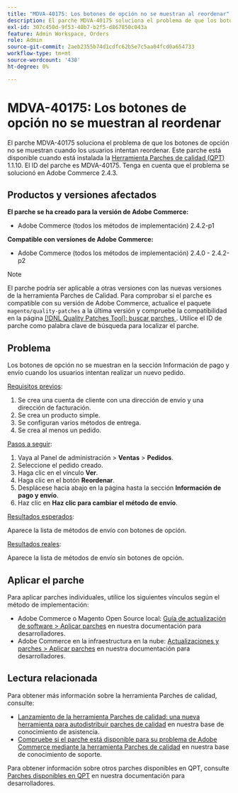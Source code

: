 ```yaml
---
title: "MDVA-40175: Los botones de opción no se muestran al reordenar"
description: El parche MDVA-40175 soluciona el problema de que los botones de opción no se muestran cuando los usuarios intentan reordenar. Este parche está disponible cuando está instalada la [Quality Patches Tool (QPT)](/help/announcements/adobe-commerce-announcements/magento-quality-patches-released-new-tool-to-self-serve-quality-patches.md) 1.1.10. El ID del parche es MDVA-40175. Tenga en cuenta que el problema se solucionó en Adobe Commerce 2.4.3.
exl-id: 307c450d-9f53-40b7-b2f5-d867850c043a
feature: Admin Workspace, Orders
role: Admin
source-git-commit: 2aeb2355b74d1cdfc62b5e7c5aa04fcd0a654733
workflow-type: tm+mt
source-wordcount: '430'
ht-degree: 0%

---
```


# MDVA-40175: Los botones de opción no se muestran al reordenar

El parche MDVA-40175 soluciona el problema de que los botones de opción no se muestran cuando los usuarios intentan reordenar. Este parche está disponible cuando está instalada la [Herramienta Parches de calidad (QPT)](/help/announcements/adobe-commerce-announcements/magento-quality-patches-released-new-tool-to-self-serve-quality-patches.md) 1.1.10. El ID del parche es MDVA-40175. Tenga en cuenta que el problema se solucionó en Adobe Commerce 2.4.3.

## Productos y versiones afectados

**El parche se ha creado para la versión de Adobe Commerce:**

* Adobe Commerce (todos los métodos de implementación) 2.4.2-p1

**Compatible con versiones de Adobe Commerce:**

* Adobe Commerce (todos los métodos de implementación) 2.4.0 - 2.4.2-p2

>[!NOTE]
>
>El parche podría ser aplicable a otras versiones con las nuevas versiones de la herramienta Parches de Calidad. Para comprobar si el parche es compatible con su versión de Adobe Commerce, actualice el paquete `magento/quality-patches` a la última versión y compruebe la compatibilidad en la página [[!DNL Quality Patches Tool]: buscar parches ](https://experienceleague.adobe.com/tools/commerce-quality-patches/index.html). Utilice el ID de parche como palabra clave de búsqueda para localizar el parche.

## Problema

Los botones de opción no se muestran en la sección Información de pago y envío cuando los usuarios intentan realizar un nuevo pedido.

<u>Requisitos previos</u>:

1. Se crea una cuenta de cliente con una dirección de envío y una dirección de facturación.
1. Se crea un producto simple.
1. Se configuran varios métodos de entrega.
1. Se crea al menos un pedido.

<u>Pasos a seguir</u>:

1. Vaya al Panel de administración > **Ventas** > **Pedidos**.
1. Seleccione el pedido creado.
1. Haga clic en el vínculo **Ver**.
1. Haga clic en el botón **Reordenar**.
1. Desplácese hacia abajo en la página hasta la sección **Información de pago y envío**.
1. Haz clic en **Haz clic para cambiar el método de envío**.

<u>Resultados esperados</u>:

Aparece la lista de métodos de envío con botones de opción.

<u>Resultados reales</u>:

Aparece la lista de métodos de envío sin botones de opción.

## Aplicar el parche

Para aplicar parches individuales, utilice los siguientes vínculos según el método de implementación:

* Adobe Commerce o Magento Open Source local: [Guía de actualización de software > Aplicar parches](https://experienceleague.adobe.com/en/docs/commerce-operations/tools/quality-patches-tool/usage) en nuestra documentación para desarrolladores.
* Adobe Commerce en la infraestructura en la nube: [Actualizaciones y parches > Aplicar parches](https://experienceleague.adobe.com/en/docs/commerce-cloud-service/user-guide/develop/upgrade/apply-patches) en nuestra documentación para desarrolladores.

## Lectura relacionada

Para obtener más información sobre la herramienta Parches de calidad, consulte:

* [Lanzamiento de la herramienta Parches de calidad: una nueva herramienta para autodistribuir parches de calidad](/help/announcements/adobe-commerce-announcements/magento-quality-patches-released-new-tool-to-self-serve-quality-patches.md) en nuestra base de conocimiento de asistencia.
* [Compruebe si el parche está disponible para su problema de Adobe Commerce mediante la herramienta Parches de calidad](/help/support-tools/patches-available-in-qpt-tool/check-patch-for-magento-issue-with-magento-quality-patches.md) en nuestra base de conocimiento de soporte.

Para obtener información sobre otros parches disponibles en QPT, consulte [Parches disponibles en QPT](https://experienceleague.adobe.com/tools/commerce-quality-patches/index.html) en nuestra documentación para desarrolladores.

